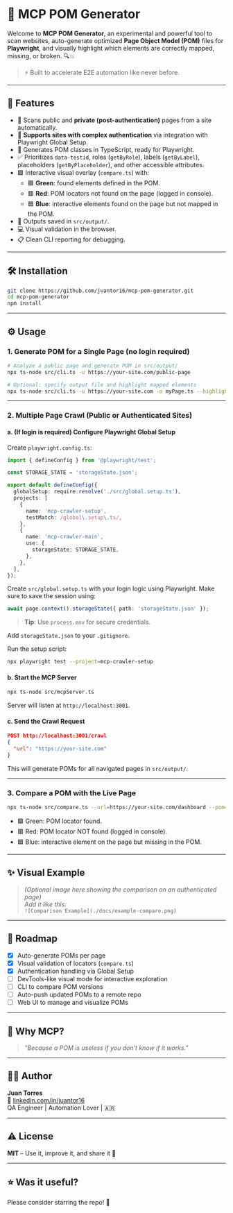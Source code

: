 
# 🧠 MCP POM Generator

Welcome to **MCP POM Generator**, an experimental and powerful tool to scan websites, auto-generate optimized **Page Object Model (POM)** files for **Playwright**, and visually highlight which elements are correctly mapped, missing, or broken. 🔍💥

> ⚡️ Built to accelerate E2E automation like never before.

---

## 🚀 Features

- 🔎 Scans public and **private (post-authentication)** pages from a site automatically.
- 🔐 **Supports sites with complex authentication** via integration with Playwright Global Setup.
- 🧬 Generates POM classes in TypeScript, ready for Playwright.
- ✅ Prioritizes `data-testid`, roles (`getByRole`), labels (`getByLabel`), placeholders (`getByPlaceholder`), and other accessible attributes.
- 🟩 Interactive visual overlay (`compare.ts`) with:
  - 🟩 **Green**: found elements defined in the POM.
  - 🟥 **Red**: POM locators not found on the page (logged in console).
  - 🟦 **Blue**: interactive elements found on the page but not mapped in the POM.
- 📂 Outputs saved in `src/output/`.
- 💻 Visual validation in the browser.
- 📋 Clean CLI reporting for debugging.

---

## 🛠 Installation

```bash
git clone https://github.com/juantor16/mcp-pom-generator.git
cd mcp-pom-generator
npm install
```

---

## ⚙️ Usage

### 1. Generate POM for a Single Page (no login required)

```bash
# Analyze a public page and generate POM in src/output/
npx ts-node src/cli.ts -u https://your-site.com/public-page

# Optional: specify output file and highlight mapped elements
npx ts-node src/cli.ts -u https://your-site.com -o myPage.ts --highlight
```

---

### 2. Multiple Page Crawl (Public or Authenticated Sites)

#### a. (If login is required) Configure Playwright Global Setup

Create `playwright.config.ts`:

```ts
import { defineConfig } from '@playwright/test';

const STORAGE_STATE = 'storageState.json';

export default defineConfig({
  globalSetup: require.resolve('./src/global.setup.ts'),
  projects: [
    {
      name: 'mcp-crawler-setup',
      testMatch: /global\.setup\.ts/,
    },
    {
      name: 'mcp-crawler-main',
      use: {
        storageState: STORAGE_STATE,
      },
    },
  ],
});
```

Create `src/global.setup.ts` with your login logic using Playwright. Make sure to save the session using:

```ts
await page.context().storageState({ path: 'storageState.json' });
```

> **Tip**: Use `process.env` for secure credentials.

Add `storageState.json` to your `.gitignore`.

Run the setup script:

```bash
npx playwright test --project=mcp-crawler-setup
```

#### b. Start the MCP Server

```bash
npx ts-node src/mcpServer.ts
```

Server will listen at `http://localhost:3001`.

#### c. Send the Crawl Request

```json
POST http://localhost:3001/crawl
{
  "url": "https://your-site.com"
}
```

This will generate POMs for all navigated pages in `src/output/`.

---

### 3. Compare a POM with the Live Page

```bash
npx ts-node src/compare.ts --url=https://your-site.com/dashboard --pom=src/output/dashboard.ts
```

- 🟩 Green: POM locator found.
- 🟥 Red: POM locator NOT found (logged in console).
- 🟦 Blue: interactive element on the page but missing in the POM.

---

## ✨ Visual Example

> _(Optional image here showing the comparison on an authenticated page)_  
> _Add it like this:_  
> `![Comparison Example](./docs/example-compare.png)`

---

## 🧪 Roadmap

- [x] Auto-generate POMs per page
- [x] Visual validation of locators (`compare.ts`)
- [x] Authentication handling via Global Setup
- [ ] DevTools-like visual mode for interactive exploration
- [ ] CLI to compare POM versions
- [ ] Auto-push updated POMs to a remote repo
- [ ] Web UI to manage and visualize POMs

---

## 🧠 Why MCP?

> _"Because a POM is useless if you don’t know if it works."_

---

## 👨‍💻 Author

**Juan Torres**  
🔗 [linkedin.com/in/juantor16](https://linkedin.com/in/juantor16)  
QA Engineer | Automation Lover | 🇦🇷

---

## ⚠️ License

**MIT** – Use it, improve it, and share it 🚀

---

## ⭐ Was it useful?

Please consider starring the repo! 🌟
